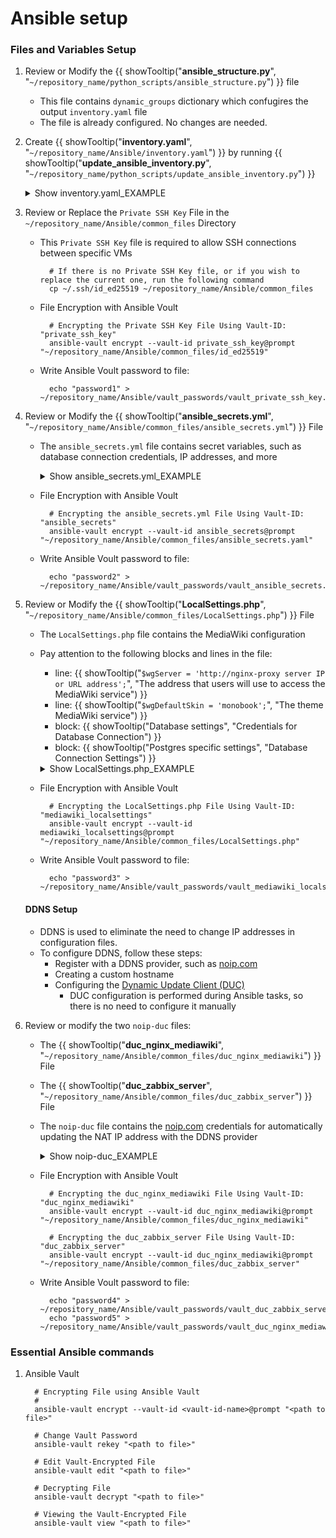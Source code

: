 # Ansible setup

### Files and Variables Setup

1. Review or Modify the {{ showTooltip("**ansible_structure.py**", "``~/repository_name/python_scripts/ansible_structure.py``") }} file

    - This file contains ``dynamic_groups`` dictionary which confugires the output ``inventory.yaml`` file
    - The file is already configured. No changes are needed.

2. Create {{ showTooltip("**inventory.yaml**", "``~/repository_name/Ansible/inventory.yaml``") }} by running {{ showTooltip("**update_ansible_inventory.py**", "``~/repository_name/python_scripts/update_ansible_inventory.py``") }}   

    <details class="external_code_rendering">
    <summary>Show inventory.yaml_EXAMPLE</summary>

         --8<-- "docs/assets/files/examples/inventory.yaml_EXAMPLE"
    
    </details>

3. Review or Replace the ``Private SSH Key`` File in the ``~/repository_name/Ansible/common_files`` Directory

    - This ``Private SSH Key`` file is required to allow SSH connections between specific VMs

            # If there is no Private SSH Key file, or if you wish to replace the current one, run the following command
            cp ~/.ssh/id_ed25519 ~/repository_name/Ansible/common_files
    
    - File Encryption with Ansible Voult 

            # Encrypting the Private SSH Key File Using Vault-ID: "private_ssh_key"
            ansible-vault encrypt --vault-id private_ssh_key@prompt "~/repository_name/Ansible/common_files/id_ed25519"

    - Write Ansible Voult password to file:

            echo "password1" > ~/repository_name/Ansible/vault_passwords/vault_private_ssh_key.txt

4. Review or Modify the {{ showTooltip("**ansible_secrets.yml**", "``~/repository_name/Ansible/common_files/ansible_secrets.yml``") }} File

    - The ``ansible_secrets.yml`` file contains secret variables, such as database connection credentials, IP addresses, and more

        <details class="external_code_rendering">
        <summary>Show ansible_secrets.yml_EXAMPLE</summary>

             --8<-- "docs/assets/files/examples/ansible_secrets.yml_EXAMPLE"
    
        </details>

    - File Encryption with Ansible Voult 

            # Encrypting the ansible_secrets.yml File Using Vault-ID: "ansible_secrets"
            ansible-vault encrypt --vault-id ansible_secrets@prompt "~/repository_name/Ansible/common_files/ansible_secrets.yaml"

    - Write Ansible Voult password to file:

            echo "password2" > ~/repository_name/Ansible/vault_passwords/vault_ansible_secrets.txt

5. Review or Modify the {{ showTooltip("**LocalSettings.php**", "``~/repository_name/Ansible/common_files/LocalSettings.php``") }} File

    - The ``LocalSettings.php`` file contains the MediaWiki configuration
    - Pay attention to the following blocks and lines in the file:
    
        - line: {{ showTooltip("``$wgServer = 'http://nginx-proxy server IP or URL address';``", "The address that users will use to access the MediaWiki service") }}
        - line: {{ showTooltip("``$wgDefaultSkin = 'monobook';``", "The theme MediaWiki service") }}
        - block: {{ showTooltip("Database settings", "Credentials for Database Connection") }}
        - block: {{ showTooltip("Postgres specific settings", "Database Connection Settings") }}

        <details class="external_code_rendering">
        <summary>Show LocalSettings.php_EXAMPLE</summary>

             --8<-- "docs/assets/files/examples/LocalSettings.php_EXAMPLE"
    
        </details>

    - File Encryption with Ansible Voult 

            # Encrypting the LocalSettings.php File Using Vault-ID: "mediawiki_localsettings"
            ansible-vault encrypt --vault-id mediawiki_localsettings@prompt "~/repository_name/Ansible/common_files/LocalSettings.php"

    - Write Ansible Voult password to file:

            echo "password3" > ~/repository_name/Ansible/vault_passwords/vault_mediawiki_localsettings.txt  


    #### DDNS Setup
    
    - DDNS is used to eliminate the need to change IP addresses in configuration files.
    - To configure DDNS, follow these steps:
        - Register with a DDNS provider, such as [noip.com](https://www.noip.com/)
        - Creating a custom hostname
        - Configuring the [Dynamic Update Client (DUC)](https://www.noip.com/support/knowledgebase/install-linux-3-x-dynamic-update-client-duc#install_from_source)
            - DUC configuration is performed during Ansible tasks, so there is no need to configure it manually

6. Review or modify the two ``noip-duc`` files:
    - The {{ showTooltip("**duc_nginx_mediawiki**", "``~/repository_name/Ansible/common_files/duc_nginx_mediawiki``") }} File
    - The {{ showTooltip("**duc_zabbix_server**", "``~/repository_name/Ansible/common_files/duc_zabbix_server``") }} File

    - The ``noip-duc`` file contains the [noip.com](https://www.noip.com/) credentials for automatically updating the NAT IP address with the DDNS provider

        <details class="external_code_rendering">
        <summary>Show noip-duc_EXAMPLE</summary>

             --8<-- "docs/assets/files/examples/noip_duc_EXAMPLE"
    
        </details>

    - File Encryption with Ansible Voult 

            # Encrypting the duc_nginx_mediawiki File Using Vault-ID: "duc_nginx_mediawiki"
            ansible-vault encrypt --vault-id duc_nginx_mediawiki@prompt "~/repository_name/Ansible/common_files/duc_nginx_mediawiki"

            # Encrypting the duc_zabbix_server File Using Vault-ID: "duc_zabbix_server"
            ansible-vault encrypt --vault-id duc_nginx_mediawiki@prompt "~/repository_name/Ansible/common_files/duc_zabbix_server"


    - Write Ansible Voult password to file:

            echo "password4" > ~/repository_name/Ansible/vault_passwords/vault_duc_zabbix_server.txt
            echo "password5" > ~/repository_name/Ansible/vault_passwords/vault_duc_nginx_mediawiki.txt



### Essential Ansible commands

1. Ansible Vault

         # Encrypting File using Ansible Vault
         #  
         ansible-vault encrypt --vault-id <vault-id-name>@prompt "<path to file>"

         # Change Vault Password
         ansible-vault rekey "<path to file>"

         # Edit Vault-Encrypted File
         ansible-vault edit "<path to file>"

         # Decrypting File 
         ansible-vault decrypt "<path to file>"
         
         # Viewing the Vault-Encrypted File
         ansible-vault view "<path to file>"


